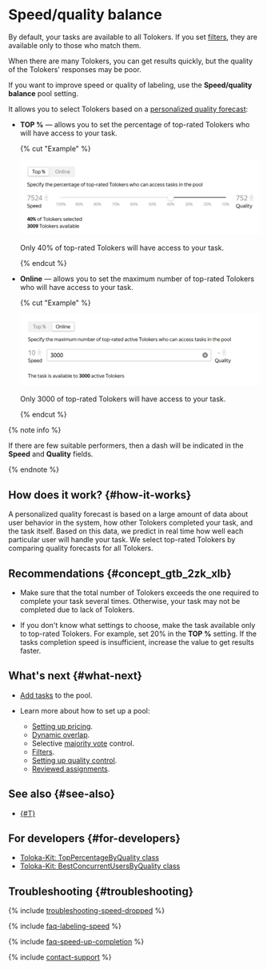 # Speed/quality balance

By default, your tasks are available to all Tolokers. If you set [filters](filters.md), they are available only to those who match them.

When there are many Tolokers, you can get results quickly, but the quality of the Tolokers' responses may be poor.

If you want to improve speed or quality of labeling, use the **Speed/quality balance** pool setting.

It allows you to select Tolokers based on a [personalized quality forecast](../../glossary.md#personilized-quality-forecast):

- **TOP %** — allows you to set the percentage of top-rated Tolokers who will have access to your task.

  {% cut "Example" %}

  ![](../_images/location-job/adjust_percentage_top.png)

  Only 40% of top-rated Tolokers will have access to your task.

  {% endcut %}

- **Online** — allows you to set the maximum number of top-rated Tolokers who will have access to your task.

  {% cut "Example" %}

  ![](../_images/location-job/adjust_percentage_online.png)

  Only 3000 of top-rated Tolokers will have access to your task.

  {% endcut %}

{% note info %}

If there are few suitable performers, then a dash will be indicated in the **Speed** and **Quality** fields.

{% endnote %}

## How does it work? {#how-it-works}

A personalized quality forecast is based on a large amount of data about user behavior in the system, how other Tolokers completed your task, and the task itself. Based on this data, we predict in real time how well each particular user will handle your task. We select top-rated Tolokers by comparing quality forecasts for all Tolokers.

## Recommendations {#concept_gtb_2zk_xlb}

- Make sure that the total number of Tolokers exceeds the one required to complete your task several times. Otherwise, your task may not be completed due to lack of Tolokers.

- If you don't know what settings to choose, make the task available only to top-rated Tolokers. For example, set 20% in the **TOP %** setting. If the tasks completion speed is insufficient, increase the value to get results faster.

## What's next {#what-next}

- [Add tasks](pool.md) to the pool.
- Learn more about how to set up a pool:

    - [Setting up pricing](dynamic-pricing.md).
    - [Dynamic overlap](dynamic-overlap.md).
    - Selective [majority vote](selective-mvote.md) control.
    - [Filters](filters.md).
    - [Setting up quality control](qa-pool-settings.md).
    - [Reviewed assignments](offline-accept.md).

## See also {#see-also}

- [{#T}](nav.md)

## For developers {#for-developers}

- [Toloka-Kit: TopPercentageByQuality class](../../toloka-kit/reference/toloka.client.pool.speed_quality_balance_config.TopPercentageByQuality.md)
- [Toloka-Kit: BestConcurrentUsersByQuality class](../../toloka-kit/reference/toloka.client.pool.speed_quality_balance_config.BestConcurrentUsersByQuality.md)

## Troubleshooting {#troubleshooting}

{% include [troubleshooting-speed-dropped](../_includes/troubleshooting/pool-setup/speed-dropped.md) %}

{% include [faq-labeling-speed](../_includes/faq/project-settings/labeling-speed.md) %}

{% include [faq-speed-up-completion](../_includes/faq/pool-setup/speed-up-completion.md) %}

{% include [contact-support](../_includes/contact-support.md) %}